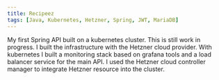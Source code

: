 ```yaml
---
title: Recipeez
tags: [Java, Kubernetes, Hetzner, Spring, JWT, MariaDB]
---
```


My first Spring API built on a kubernetes cluster.
This is still work in progress.
I built the infrastructure with the Hetzner cloud provider.
With kubernetes I built a monitoring stack based on grafana tools
and a load balancer service for the main API. I used the Hetzner
cloud controller manager to integrate Hetzner resource into the cluster.
